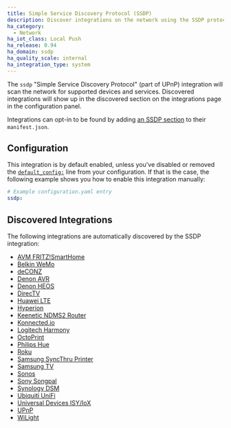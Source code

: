 ```yaml
---
title: Simple Service Discovery Protocol (SSDP)
description: Discover integrations on the network using the SSDP protocol.
ha_category:
  - Network
ha_iot_class: Local Push
ha_release: 0.94
ha_domain: ssdp
ha_quality_scale: internal
ha_integration_type: system
---
```


The `ssdp` "Simple Service Discovery Protocol" (part of UPnP) integration will scan the network for supported devices and services. Discovered integrations will show up in the discovered section on the integrations page in the configuration panel.

Integrations can opt-in to be found by adding [an SSDP section](https://developers.home-assistant.io/docs/en/next/creating_integration_manifest.html#ssdp) to their `manifest.json`.

## Configuration

This integration is by default enabled, unless you've disabled or removed the [`default_config:`](/integrations/default_config/) line from your configuration. If that is the case, the following example shows you how to enable this integration manually:

```yaml
# Example configuration.yaml entry
ssdp:
```

## Discovered Integrations

The following integrations are automatically discovered by the SSDP integration:

 - [AVM FRITZ!SmartHome](/integrations/fritzbox/)
 - [Belkin WeMo](/integrations/wemo/)
 - [deCONZ](/integrations/deconz/)
 - [Denon AVR](/integrations/denonavr/)
 - [Denon HEOS](/integrations/heos/)
 - [DirecTV](/integrations/directv/)
 - [Huawei LTE](/integrations/huawei_lte/)
 - [Hyperion](/integrations/hyperion/)
 - [Keenetic NDMS2 Router](/integrations/keenetic_ndms2/)
 - [Konnected.io](/integrations/konnected/)
 - [Logitech Harmony](/integrations/harmony/)
 - [OctoPrint](/integrations/octoprint/)
 - [Philips Hue](/integrations/hue/)
 - [Roku](/integrations/roku/)
 - [Samsung SyncThru Printer](/integrations/syncthru/)
 - [Samsung TV](/integrations/samsungtv/)
 - [Sonos](/integrations/sonos/)
 - [Sony Songpal](/integrations/songpal/)
 - [Synology DSM](/integrations/synology_dsm/)
 - [Ubiquiti UniFi](/integrations/unifi/)
 - [Universal Devices ISY/IoX](/integrations/isy994/)
 - [UPnP](/integrations/upnp/)
 - [WiLight](/integrations/wilight/)
